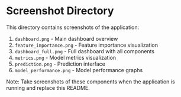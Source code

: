 # Screenshot Directory

This directory contains screenshots of the application:

1. `dashboard.png` - Main dashboard overview
2. `feature_importance.png` - Feature importance visualization
3. `dashboard_full.png` - Full dashboard with all components
4. `metrics.png` - Model metrics visualization
5. `prediction.png` - Prediction interface
6. `model_performance.png` - Model performance graphs

Note: Take screenshots of these components when the application is running and replace this README. 